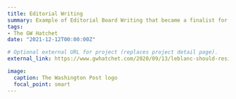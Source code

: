 ```yaml
---
title: Editorial Writing 
summary: Example of Editorial Board Writing that became a finalist for ACP 2021 Story of the Year Award. `external_link`.
tags:
- The GW Hatchet
date: "2021-12-12T00:00:00Z"

# Optional external URL for project (replaces project detail page).
external_link: https://www.gwhatchet.com/2020/09/13/leblanc-should-resign-but-gw-needs-to-enact-long-lasting-change/

image:
  caption: The Washington Post logo
  focal_point: smart
---
```

